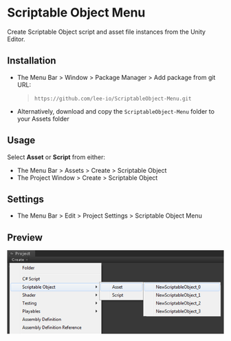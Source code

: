 # Scriptable Object Menu
Create Scriptable Object script and asset file instances from the Unity Editor.

## Installation

- The Menu Bar > Window > Package Manager > Add package from git URL:

	>`https://github.com/lee-io/ScriptableObject-Menu.git`

- Alternatively, download and copy the `ScriptableObject-Menu` folder to your Assets folder

## Usage

Select **Asset** or **Script** from either:

- The Menu Bar > Assets > Create > Scriptable Object
- The Project Window > Create > Scriptable Object

## Settings

- The Menu Bar > Edit > Project Settings > Scriptable Object Menu

## Preview
![picture alt](https://raw.githubusercontent.com/lee-io/ScriptableObject-Menu/master/preview.png)